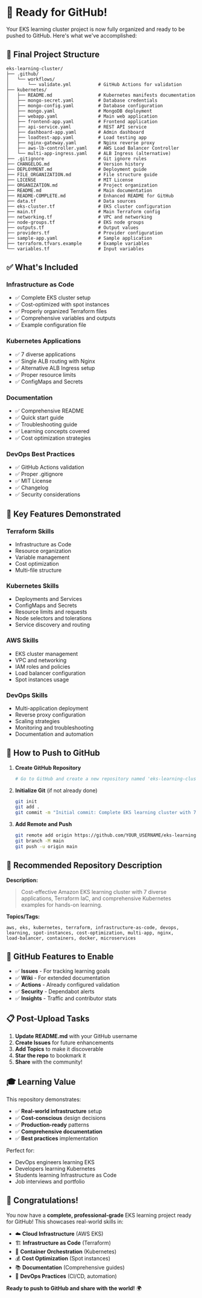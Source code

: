 # 🚀 Ready for GitHub!

Your EKS learning cluster project is now fully organized and ready to be pushed to GitHub. Here's what we've accomplished:

## 📁 Final Project Structure

```
eks-learning-cluster/
├── .github/
│   └── workflows/
│       └── validate.yml          # GitHub Actions for validation
├── kubernetes/
│   ├── README.md                 # Kubernetes manifests documentation
│   ├── mongo-secret.yaml         # Database credentials
│   ├── mongo-config.yaml         # Database configuration
│   ├── mongo.yaml                # MongoDB deployment
│   ├── webapp.yaml               # Main web application
│   ├── frontend-app.yaml         # Frontend application
│   ├── api-service.yaml          # REST API service
│   ├── dashboard-app.yaml        # Admin dashboard
│   ├── loadtest-app.yaml         # Load testing app
│   ├── nginx-gateway.yaml        # Nginx reverse proxy
│   ├── aws-lb-controller.yaml    # AWS Load Balancer Controller
│   └── multi-app-ingress.yaml    # ALB Ingress (alternative)
├── .gitignore                    # Git ignore rules
├── CHANGELOG.md                  # Version history
├── DEPLOYMENT.md                 # Deployment guide
├── FILE_ORGANIZATION.md          # File structure guide
├── LICENSE                       # MIT License
├── ORGANIZATION.md               # Project organization
├── README.md                     # Main documentation
├── README-COMPLETE.md            # Enhanced README for GitHub
├── data.tf                       # Data sources
├── eks-cluster.tf                # EKS cluster configuration
├── main.tf                       # Main Terraform config
├── networking.tf                 # VPC and networking
├── node-groups.tf                # EKS node groups
├── outputs.tf                    # Output values
├── providers.tf                  # Provider configuration
├── sample-app.yaml               # Sample application
├── terraform.tfvars.example      # Example variables
└── variables.tf                  # Input variables
```

## ✅ What's Included

### Infrastructure as Code
- ✅ Complete EKS cluster setup
- ✅ Cost-optimized with spot instances
- ✅ Properly organized Terraform files
- ✅ Comprehensive variables and outputs
- ✅ Example configuration file

### Kubernetes Applications
- ✅ 7 diverse applications
- ✅ Single ALB routing with Nginx
- ✅ Alternative ALB Ingress setup
- ✅ Proper resource limits
- ✅ ConfigMaps and Secrets

### Documentation
- ✅ Comprehensive README
- ✅ Quick start guide
- ✅ Troubleshooting guide
- ✅ Learning concepts covered
- ✅ Cost optimization strategies

### DevOps Best Practices
- ✅ GitHub Actions validation
- ✅ Proper .gitignore
- ✅ MIT License
- ✅ Changelog
- ✅ Security considerations

## 🎯 Key Features Demonstrated

### Terraform Skills
- Infrastructure as Code
- Resource organization
- Variable management
- Cost optimization
- Multi-file structure

### Kubernetes Skills
- Deployments and Services
- ConfigMaps and Secrets
- Resource limits and requests
- Node selectors and tolerations
- Service discovery and routing

### AWS Skills
- EKS cluster management
- VPC and networking
- IAM roles and policies
- Load balancer configuration
- Spot instances usage

### DevOps Skills
- Multi-application deployment
- Reverse proxy configuration
- Scaling strategies
- Monitoring and troubleshooting
- Documentation and automation

## 🚀 How to Push to GitHub

1. **Create GitHub Repository**
   ```bash
   # Go to GitHub and create a new repository named 'eks-learning-cluster'
   ```

2. **Initialize Git** (if not already done)
   ```bash
   git init
   git add .
   git commit -m "Initial commit: Complete EKS learning cluster with 7 applications"
   ```

3. **Add Remote and Push**
   ```bash
   git remote add origin https://github.com/YOUR_USERNAME/eks-learning-cluster.git
   git branch -M main
   git push -u origin main
   ```

## 📝 Recommended Repository Description

**Description:**
> Cost-effective Amazon EKS learning cluster with 7 diverse applications, Terraform IaC, and comprehensive Kubernetes examples for hands-on learning.

**Topics/Tags:**
```
aws, eks, kubernetes, terraform, infrastructure-as-code, devops, 
learning, spot-instances, cost-optimization, multi-app, nginx, 
load-balancer, containers, docker, microservices
```

## 🌟 GitHub Features to Enable

- ✅ **Issues** - For tracking learning goals
- ✅ **Wiki** - For extended documentation
- ✅ **Actions** - Already configured validation
- ✅ **Security** - Dependabot alerts
- ✅ **Insights** - Traffic and contributor stats

## 📋 Post-Upload Tasks

1. **Update README.md** with your GitHub username
2. **Create Issues** for future enhancements
3. **Add Topics** to make it discoverable
4. **Star the repo** to bookmark it
5. **Share** with the community!

## 🎓 Learning Value

This repository demonstrates:
- ✅ **Real-world infrastructure** setup
- ✅ **Cost-conscious** design decisions
- ✅ **Production-ready** patterns
- ✅ **Comprehensive documentation**
- ✅ **Best practices** implementation

Perfect for:
- DevOps engineers learning EKS
- Developers learning Kubernetes
- Students learning Infrastructure as Code
- Job interviews and portfolio

## 🎉 Congratulations!

You now have a **complete, professional-grade** EKS learning project ready for GitHub! This showcases real-world skills in:

- ☁️ **Cloud Infrastructure** (AWS EKS)
- 🏗️ **Infrastructure as Code** (Terraform)
- 🚢 **Container Orchestration** (Kubernetes)
- 💰 **Cost Optimization** (Spot instances)
- 📚 **Documentation** (Comprehensive guides)
- 🔧 **DevOps Practices** (CI/CD, automation)

**Ready to push to GitHub and share with the world!** 🌍
